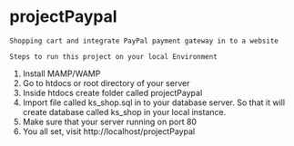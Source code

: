 # projectPaypal

`Shopping cart and integrate PayPal payment gateway in to a website`

``Steps to run this project on your local Environment``

1. Install MAMP/WAMP
2. Go to htdocs or root directory of your server
3. Inside htdocs create folder called projectPaypal
4. Import file called ks_shop.sql in to your database server. 
   So that it will create database called ks_shop in your local instance.
5. Make sure that your server running on port 80
6. You all set, visit http://localhost/projectPaypal
